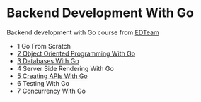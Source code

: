 # Backend Development With Go
Backend development with Go course from [EDTeam](https://ed.team/especialidades/go)

+ 1 Go From Scratch
+ [2 Object Oriented Programming With Go](https://github.com/albertopformoso/Backend-Development-With-Go/tree/master/02-object-oriented-programming-with-go)
+ [3 Databases With Go](https://github.com/albertopformoso/Backend-Development-With-Go/tree/master/03-databases-with-go)
+ 4 Server Side Rendering With Go
+ [5 Creating APIs With Go](https://github.com/albertopformoso/Backend-Development-With-Go/tree/master/05-creating-apis-with-go)
+ 6 Testing With Go
+ 7 Concurrency With Go